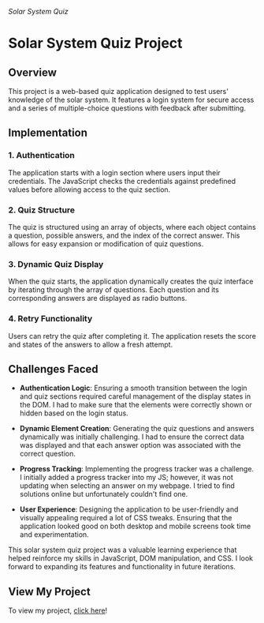 *Solar System Quiz*
# Solar System Quiz Project

## Overview
This project is a web-based quiz application designed to test users' knowledge of the solar system. It features a login system for secure access and a series of multiple-choice questions with feedback after submitting. 

## Implementation

### 1. Authentication
The application starts with a login section where users input their credentials. The JavaScript checks the credentials against predefined values before allowing access to the quiz section.

### 2. Quiz Structure
The quiz is structured using an array of objects, where each object contains a question, possible answers, and the index of the correct answer. This allows for easy expansion or modification of quiz questions.

### 3. Dynamic Quiz Display
When the quiz starts, the application dynamically creates the quiz interface by iterating through the array of questions. Each question and its corresponding answers are displayed as radio buttons.

### 4. Retry Functionality
Users can retry the quiz after completing it. The application resets the score and states of the answers to allow a fresh attempt.

## Challenges Faced

- **Authentication Logic**: Ensuring a smooth transition between the login and quiz sections required careful management of the display states in the DOM. I had to make sure that the elements were correctly shown or hidden based on the login status.

- **Dynamic Element Creation**: Generating the quiz questions and answers dynamically was initially challenging. I had to ensure the correct data was displayed and that each answer option was associated with the correct question.

- **Progress Tracking**: Implementing the progress tracker was a challenge. I initially added a progress tracker into my JS; however, it was not updating when selecting an answer on my webpage. I tried to find solutions online but unfortunately couldn't find one.

- **User Experience**: Designing the application to be user-friendly and visually appealing required a lot of CSS tweaks. Ensuring that the application looked good on both desktop and mobile screens took time and experimentation.

This solar system quiz project was a valuable learning experience that helped reinforce my skills in JavaScript, DOM manipulation, and CSS. I look forward to expanding its features and functionality in future iterations.

## View My Project

To view my project, [click here](https://brendandindialsece.github.io/assignment3/)!

